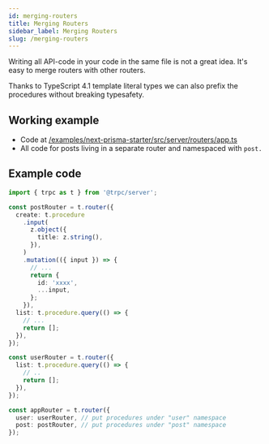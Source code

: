```yaml
---
id: merging-routers
title: Merging Routers
sidebar_label: Merging Routers
slug: /merging-routers
---
```


Writing all API-code in your code in the same file is not a great idea. It's easy to merge routers with other routers.

Thanks to TypeScript 4.1 template literal types we can also prefix the procedures without breaking typesafety.

## Working example

- Code at [/examples/next-prisma-starter/src/server/routers/app.ts](https://github.com/trpc/trpc/blob/main/examples/next-prisma-starter/src/server/routers/_app.ts)
- All code for posts living in a separate router and namespaced with `post.`

## Example code

```ts title='server.ts'
import { trpc as t } from '@trpc/server';

const postRouter = t.router({
  create: t.procedure
    .input(
      z.object({
        title: z.string(),
      }),
    )
    .mutation(({ input }) => {
      // ...
      return {
        id: 'xxxx',
        ...input,
      };
    }),
  list: t.procedure.query(() => {
    // ...
    return [];
  }),
});

const userRouter = t.router({
  list: t.procedure.query(() => {
    // ..
    return [];
  }),
});

const appRouter = t.router({
  user: userRouter, // put procedures under "user" namespace
  post: postRouter, // put procedures under "post" namespace
});
```

